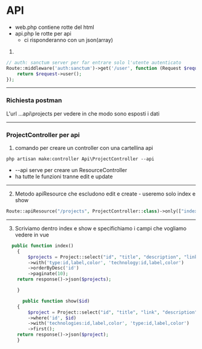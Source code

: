 # API

-   web.php contiene rotte del html
-   api.php le rotte per api
    -   ci risponderanno con un json(array)

1.

```php
// auth: sanctum server per far entrare solo l'utente autenticato
Route::middleware('auth:sanctum')->get('/user', function (Request $request) {
    return $request->user();
});
```

---

### Richiesta postman

L'url ...api\projects per vedere in che modo sono esposti i dati

---

### ProjectController per api

1. comando per creare un controller con una cartellina api

```
php artisan make:controller Api\ProjectController --api
```

-   --api serve per creare un ResourceController
-   ha tutte le funzioni tranne edit e update

---

2. Metodo apiResource che escludono edit e create - useremo solo index e show

```php
Route::apiResource("/projects", ProjectController::class)->only(["index", "show"]);
```

---

3. Scriviamo dentro index e show e specifichiamo i campi che vogliamo vedere in vue

```php
  public function index()
    {
        $projects = Project::select("id", "title", "description", "link", "date")
        ->with('type:id,label,color', 'technology:id,label,color')
        ->orderByDesc('id')
        ->paginate(10);
    return response()->json($projects);

    }

      public function show($id)
    {
        $project = Project::select("id", "title", "link", "description", "date")
        ->where('id', $id)
        ->with('technologies:id,label,color', 'type:id,label,color')
        ->first();
    return response()->json($project);
    }
```
